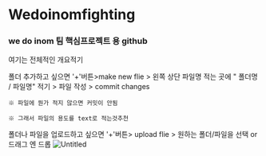 # Wedoinomfighting
### we do inom 팀 핵심프로젝트 용 github
여기는 전체적인 개요적기

폴더 추가하고 싶으면 '+'버튼>make new flie > 왼쪽 상단 파일명 적는 곳에 " 폴더명 / 파일명" 적기 > 파일 작성 > commit changes

    ※ 파일에 뭔가 적지 않으면 커밋이 안됨

    ※ 그래서 파일의 용도를 text로 적는것추천


폴더나 파일을 업로드하고 싶으면 '+'버튼> upload flie > 원하는 폴더/파일을 선택 or 드래그 엔 드롭
![Untitled](https://github.com/user-attachments/assets/cb64e975-db0d-4924-b731-73462c649729)
